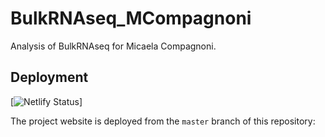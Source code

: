 # BulkRNAseq_MCompagnoni


Analysis of BulkRNAseq for Micaela Compagnoni.

## Deployment

[![Netlify Status](https://api.netlify.com/api/v1/badges/24207041-d22e-415e-b859-5bd7db51d63f/deploy-status)]

The project website is deployed from the `master` branch of this repository:

